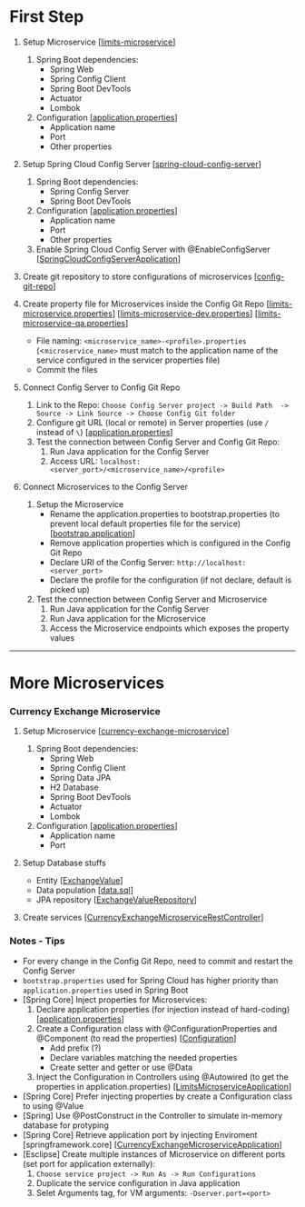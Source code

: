 # First Step

1. Setup Microservice 
[[limits-microservice]()]
   1. Spring Boot dependencies:
      - Spring Web
      - Spring Config Client
      - Spring Boot DevTools
      - Actuator
      - Lombok
   2. Configuration 
[[application.properties]()]
      - Application name
      - Port
      - Other properties

2. Setup Spring Cloud Config Server 
[[spring-cloud-config-server]()]
   1. Spring Boot dependencies:
      - Spring Config Server
      - Spring Boot DevTools
   2. Configuration 
[[application.properties]()]
      - Application name
      - Port
      - Other properties
   3. Enable Spring Cloud Config Server with @EnableConfigServer 
[[SpringCloudConfigServerApplication]()]

3. Create git repository to store configurations of microservices 
[[config-git-repo]()]

4. Create property file for Microservices inside the Config Git Repo 
[[limits-microservice.properties]()] [[limits-microservice-dev.properties]()] [[limits-microservice-qa.properties]()]
   - File naming: ```<microservice_name>-<profile>.properties``` (<```microservice_name>``` must match to the application name of the service configured in the servicer properties file)
   - Commit the files

5. Connect Config Server to Config Git Repo 
   1. Link to the Repo: ```Choose Config Server project -> Build Path  -> Source -> Link Source -> Choose Config Git folder```
   2. Configure git URL (local or remote) in Server properties (use ```/``` instead of ```\```) 
[[application.properties]()]
   3. Test the connection between Config Server and Config Git Repo:
      1. Run Java application for the Config Server
      2. Access URL: ```localhost:<server_port>/<microservice_name>/<profile>```

6. Connect Microservices to the Config Server
   1. Setup the Microservice
      - Rename the application.properties to bootstrap.properties (to prevent local default properties file for the service) 
[[bootstrap.application]()]
      - Remove application properties which is configured in the Config Git Repo
      - Declare URI of the Config Server: ```http://localhost:<server_port>```
      - Declare the profile for the configuration (if not declare, default is picked up)
   2. Test the connection between Config Server and Microservice
      1. Run Java application for the Config Server
      2. Run Java application for the Microservice
      3. Access the Microservice endpoints which exposes the property values

---

# More Microservices
### Currency Exchange Microservice
1. Setup Microservice 
[[currency-exchange-microservice]()]
   1. Spring Boot dependencies:
      - Spring Web
      - Spring Config Client
      - Spring Data JPA
      - H2 Database
      - Spring Boot DevTools
      - Actuator
      - Lombok
   2. Configuration 
[[application.properties]()]
      - Application name
      - Port

2. Setup Database stuffs 
   - Entity 
[[ExchangeValue]()]
   - Data population 
[[data.sql]()]
   - JPA repository 
[[ExchangeValueRepository]()]


3. Create services 
[[CurrencyExchangeMicroserviceRestController]()]


### Notes - Tips
- For every change in the Config Git Repo, need to commit and restart the Config Server
- ```bootstrap.properties``` used for Spring Cloud has higher priority than ```application.properties``` used in Spring Boot
- [Spring Core] Inject properties for Microservices:
  1. Declare application properties (for injection instead of hard-coding)  
[[application.properties]()]
  2. Create a Configuration class with @ConfigurationProperties and @Component (to read the properties) 
[[Configuration]()] 
     - Add prefix (?)
     - Declare variables matching the needed properties
     - Create setter and getter or use @Data
  3. Inject the Configuration in Controllers using @Autowired (to get the properties in application.properties) 
[[LimitsMicroserviceApplication]()]
- [Spring Core] Prefer injecting properties by create a Configuration class to using @Value
- [Spring] Use @PostConstruct in the Controller to simulate in-memory database for protyping
- [Spring Core] Retrieve application port by injecting Enviroment [springframework.core] 
[[CurrencyExchangeMicroserviceApplication]()]
- [Esclipse] Create multiple instances of Microservice on different ports (set port for application externally):
  1. ```Choose service project -> Run As -> Run Configurations```
  2. Duplicate the service configuration in Java application
  3. Selet Arguments tag, for VM arguments: ```-Dserver.port=<port>```














